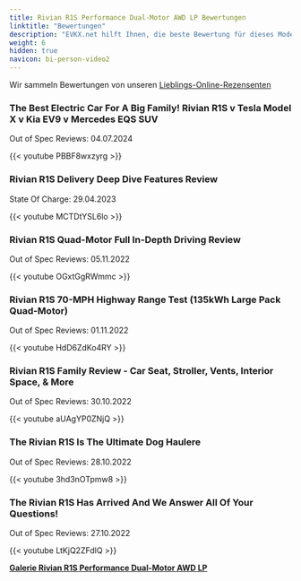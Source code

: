 ```yaml
---
title: Rivian R1S Performance Dual-Motor AWD LP Bewertungen
linktitle: "Bewertungen"
description: "EVKX.net hilft Ihnen, die beste Bewertung für dieses Modell zu finden."
weight: 6
hidden: true
navicon: bi-person-video2
---
```

Wir sammeln Bewertungen von unseren [Lieblings-Online-Rezensenten](../../../../../guides/evreviewers/)

<div class="container text-center shadow p-2 pe-4 mb-5 bg-body-tertiary rounded border">
<h3>The Best Electric Car For A Big Family! Rivian R1S v Tesla Model X v Kia EV9 v Mercedes EQS SUV</h3>
<p>Out of Spec Reviews: 04.07.2024</p>

{{< youtube PBBF8wxzyrg >}}

</div>
<div class="container text-center shadow p-2 pe-4 mb-5 bg-body-tertiary rounded border">
<h3>Rivian R1S Delivery Deep Dive Features Review</h3>
<p>State Of Charge: 29.04.2023</p>

{{< youtube MCTDtYSL6lo >}}

</div>
<div class="container text-center shadow p-2 pe-4 mb-5 bg-body-tertiary rounded border">
<h3>Rivian R1S Quad-Motor Full In-Depth Driving Review</h3>
<p>Out of Spec Reviews: 05.11.2022</p>

{{< youtube OGxtGgRWmmc >}}

</div>
<div class="container text-center shadow p-2 pe-4 mb-5 bg-body-tertiary rounded border">
<h3>Rivian R1S 70-MPH Highway Range Test (135kWh Large Pack Quad-Motor)</h3>
<p>Out of Spec Reviews: 01.11.2022</p>

{{< youtube HdD6ZdKo4RY >}}

</div>
<div class="container text-center shadow p-2 pe-4 mb-5 bg-body-tertiary rounded border">
<h3>Rivian R1S Family Review - Car Seat, Stroller, Vents, Interior Space, & More</h3>
<p>Out of Spec Reviews: 30.10.2022</p>

{{< youtube aUAgYP0ZNjQ >}}

</div>
<div class="container text-center shadow p-2 pe-4 mb-5 bg-body-tertiary rounded border">
<h3>The Rivian R1S Is The Ultimate Dog Haulere</h3>
<p>Out of Spec Reviews: 28.10.2022</p>

{{< youtube 3hd3nOTpmw8 >}}

</div>
<div class="container text-center shadow p-2 pe-4 mb-5 bg-body-tertiary rounded border">
<h3>The Rivian R1S Has Arrived And We Answer All Of Your Questions!</h3>
<p>Out of Spec Reviews: 27.10.2022</p>

{{< youtube LtKjQ2ZFdlQ >}}

</div>
<div class="mt-3 mb-3">
<a href="../gallery/" class="text-decoration-none text-black">
<strong><i class="bi-arrow-left"></i>Galerie  </strong>
</a>
<a href="../" class="text-decoration-none text-black float-end">
<strong>Rivian R1S Performance Dual-Motor AWD LP <i class="bi-arrow-right"></i></strong>
</a>
</div>
